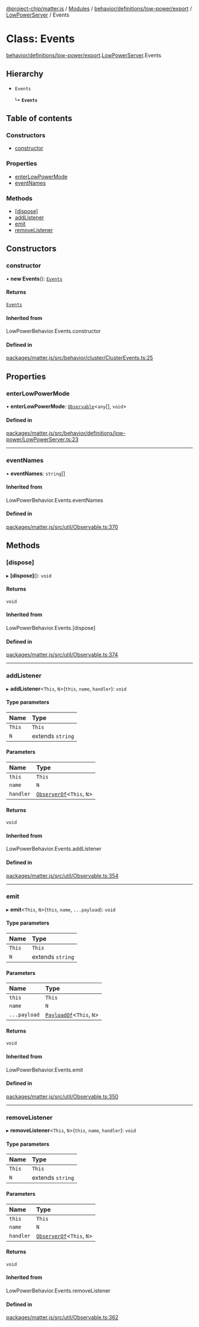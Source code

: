 [@project-chip/matter.js](../README.md) / [Modules](../modules.md) / [behavior/definitions/low-power/export](../modules/behavior_definitions_low_power_export.md) / [LowPowerServer](../modules/behavior_definitions_low_power_export.LowPowerServer.md) / Events

# Class: Events

[behavior/definitions/low-power/export](../modules/behavior_definitions_low_power_export.md).[LowPowerServer](../modules/behavior_definitions_low_power_export.LowPowerServer.md).Events

## Hierarchy

- `Events`

  ↳ **`Events`**

## Table of contents

### Constructors

- [constructor](behavior_definitions_low_power_export.LowPowerServer.Events.md#constructor)

### Properties

- [enterLowPowerMode](behavior_definitions_low_power_export.LowPowerServer.Events.md#enterlowpowermode)
- [eventNames](behavior_definitions_low_power_export.LowPowerServer.Events.md#eventnames)

### Methods

- [[dispose]](behavior_definitions_low_power_export.LowPowerServer.Events.md#[dispose])
- [addListener](behavior_definitions_low_power_export.LowPowerServer.Events.md#addlistener)
- [emit](behavior_definitions_low_power_export.LowPowerServer.Events.md#emit)
- [removeListener](behavior_definitions_low_power_export.LowPowerServer.Events.md#removelistener)

## Constructors

### constructor

• **new Events**(): [`Events`](behavior_definitions_low_power_export.LowPowerServer.Events.md)

#### Returns

[`Events`](behavior_definitions_low_power_export.LowPowerServer.Events.md)

#### Inherited from

LowPowerBehavior.Events.constructor

#### Defined in

[packages/matter.js/src/behavior/cluster/ClusterEvents.ts:25](https://github.com/project-chip/matter.js/blob/2d9f2165d2672864fda3496a6d0d5f93597f82c6/packages/matter.js/src/behavior/cluster/ClusterEvents.ts#L25)

## Properties

### enterLowPowerMode

• **enterLowPowerMode**: [`Observable`](../interfaces/util_export.Observable.md)\<`any`[], `void`\>

#### Defined in

[packages/matter.js/src/behavior/definitions/low-power/LowPowerServer.ts:23](https://github.com/project-chip/matter.js/blob/2d9f2165d2672864fda3496a6d0d5f93597f82c6/packages/matter.js/src/behavior/definitions/low-power/LowPowerServer.ts#L23)

___

### eventNames

• **eventNames**: `string`[]

#### Inherited from

LowPowerBehavior.Events.eventNames

#### Defined in

[packages/matter.js/src/util/Observable.ts:370](https://github.com/project-chip/matter.js/blob/2d9f2165d2672864fda3496a6d0d5f93597f82c6/packages/matter.js/src/util/Observable.ts#L370)

## Methods

### [dispose]

▸ **[dispose]**(): `void`

#### Returns

`void`

#### Inherited from

LowPowerBehavior.Events.[dispose]

#### Defined in

[packages/matter.js/src/util/Observable.ts:374](https://github.com/project-chip/matter.js/blob/2d9f2165d2672864fda3496a6d0d5f93597f82c6/packages/matter.js/src/util/Observable.ts#L374)

___

### addListener

▸ **addListener**\<`This`, `N`\>(`this`, `name`, `handler`): `void`

#### Type parameters

| Name | Type |
| :------ | :------ |
| `This` | `This` |
| `N` | extends `string` |

#### Parameters

| Name | Type |
| :------ | :------ |
| `this` | `This` |
| `name` | `N` |
| `handler` | [`ObserverOf`](../modules/util_export.EventEmitter.md#observerof)\<`This`, `N`\> |

#### Returns

`void`

#### Inherited from

LowPowerBehavior.Events.addListener

#### Defined in

[packages/matter.js/src/util/Observable.ts:354](https://github.com/project-chip/matter.js/blob/2d9f2165d2672864fda3496a6d0d5f93597f82c6/packages/matter.js/src/util/Observable.ts#L354)

___

### emit

▸ **emit**\<`This`, `N`\>(`this`, `name`, `...payload`): `void`

#### Type parameters

| Name | Type |
| :------ | :------ |
| `This` | `This` |
| `N` | extends `string` |

#### Parameters

| Name | Type |
| :------ | :------ |
| `this` | `This` |
| `name` | `N` |
| `...payload` | [`PayloadOf`](../modules/util_export.EventEmitter.md#payloadof)\<`This`, `N`\> |

#### Returns

`void`

#### Inherited from

LowPowerBehavior.Events.emit

#### Defined in

[packages/matter.js/src/util/Observable.ts:350](https://github.com/project-chip/matter.js/blob/2d9f2165d2672864fda3496a6d0d5f93597f82c6/packages/matter.js/src/util/Observable.ts#L350)

___

### removeListener

▸ **removeListener**\<`This`, `N`\>(`this`, `name`, `handler`): `void`

#### Type parameters

| Name | Type |
| :------ | :------ |
| `This` | `This` |
| `N` | extends `string` |

#### Parameters

| Name | Type |
| :------ | :------ |
| `this` | `This` |
| `name` | `N` |
| `handler` | [`ObserverOf`](../modules/util_export.EventEmitter.md#observerof)\<`This`, `N`\> |

#### Returns

`void`

#### Inherited from

LowPowerBehavior.Events.removeListener

#### Defined in

[packages/matter.js/src/util/Observable.ts:362](https://github.com/project-chip/matter.js/blob/2d9f2165d2672864fda3496a6d0d5f93597f82c6/packages/matter.js/src/util/Observable.ts#L362)
